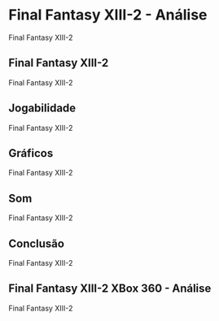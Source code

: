 ---
---

# Final Fantasy XIII-2 - Análise

Final Fantasy XIII-2

## Final Fantasy XIII-2

Final Fantasy XIII-2

## Jogabilidade

Final Fantasy XIII-2

## Gráficos

Final Fantasy XIII-2

## Som

Final Fantasy XIII-2

## Conclusão

Final Fantasy XIII-2

## Final Fantasy XIII-2 XBox 360 - Análise

Final Fantasy XIII-2
